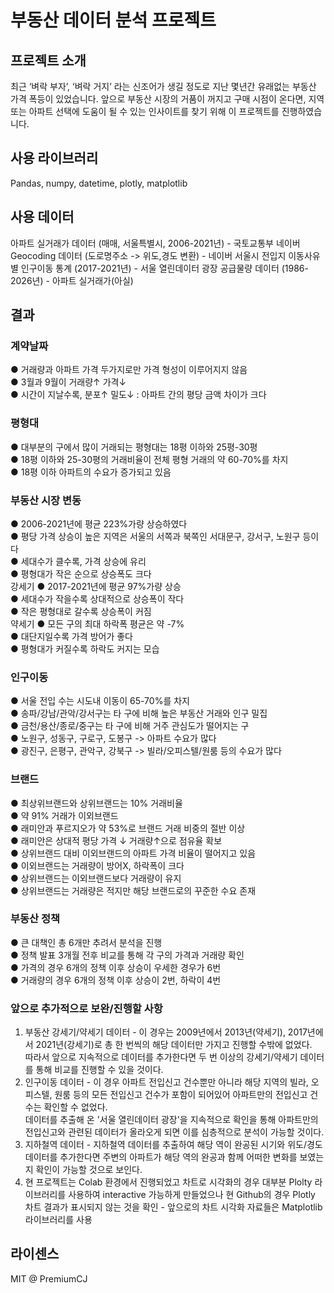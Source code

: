 # 부동산 데이터 분석 프로젝트
## 프로젝트 소개 
최근 ‘벼락 부자’, ‘벼락 거지’ 라는 신조어가 생길 정도로 지난 몇년간 유래없는 부동산 가격 폭등이 있었습니다.
앞으로 부동산 시장의 거품이 꺼지고 구매 시점이 온다면, 지역 또는 아파트 선택에 도움이 될 수 있는 인사이트를 찾기 위해 이 프로젝트를 진행하였습니다.

## 사용 라이브러리
Pandas, numpy, datetime, plotly, matplotlib

## 사용 데이터
아파트 실거래가 데이터 (매매, 서울특별시, 2006-2021년) - 국토교통부
네이버 Geocoding 데이터 (도로명주소 -> 위도,경도 변환) - 네이버
서울시 전입지 이동사유별 인구이동 통계 (2017-2021년) - 서울 열린데이터 광장
공급물량 데이터 (1986-2026년) - 아파트 실거래가(아실)

## 결과
### 계약날짜
● 거래량과 아파트 가격 두가지로만 가격 형성이 이루어지지 않음   
● 3월과 9월이 거래량↑ 가격↓   
● 시간이 지날수록, 분포↑ 밀도↓ : 아파트 간의 평당 금액 차이가 크다   
### 평형대
● 대부분의 구에서 많이 거래되는 평형대는 18평 이하와 25평-30평   
● 18평 이하와 25-30평의 거래비율이 전체 평형 거래의 약 60-70%를 차지   
● 18평 이하 아파트의 수요가 증가되고 있음   
### 부동산 시장 변동
● 2006-2021년에 평균 223%가량 상승하였다   
● 평당 가격 상승이 높은 지역은 서울의 서쪽과 북쪽인 서대문구, 강서구, 노원구 등이다   
● 세대수가 클수록, 가격 상승에 유리   
● 평형대가 작은 순으로 상승폭도 크다   
강세기
● 2017-2021년에 평균 97%가량 상승   
● 세대수가 작을수록 상대적으로 상승폭이 작다   
● 작은 평형대로 갈수록 상승폭이 커짐   
약세기
● 모든 구의 최대 하락폭 평균은 약 -7%   
● 대단지일수록 가격 방어가 좋다   
● 평형대가 커질수록 하락도 커지는 모습   
### 인구이동
● 서울 전입 수는 시도내 이동이 65-70%를 차지   
● 송파/강남/관악/강서구는 타 구에 비해 높은 부동산 거래와 인구 밀집   
● 금천/용산/종로/중구는 타 구에 비해 거주 관심도가 떨어지는 구   
● 노원구, 성동구, 구로구, 도봉구 -> 아파트 수요가 많다   
● 광진구, 은평구, 관악구, 강북구 -> 빌라/오피스텔/원룸 등의 수요가 많다   
### 브랜드
● 최상위브랜드와 상위브랜드는 10% 거래비율   
● 약 91% 거래가 이외브랜드   
● 래미안과 푸르지오가 약 53%로 브랜드 거래 비중의 절반 이상   
● 래미안은 상대적 평당 가격 ↓ 거래량↑으로 점유율 확보   
● 상위브랜드 대비 이외브랜드의 아파트 가격 비율이 떨어지고 있음   
● 이외브랜드는 거래량이 방어X, 하락폭이 크다   
● 상위브랜드는 이외브랜드보다 거래량이 유지   
● 상위브랜드는 거래량은 적지만 해당 브랜드로의 꾸준한 수요 존재   
### 부동산 정책
● 큰 대책인 총 6개만 추려서 분석을 진행   
● 정책 발표 3개월 전후 비교를 통해 각 구의 가격과 거래량 확인   
● 가격의 경우 6개의 정책 이후 상승이 우세한 경우가 6번   
● 거래량의 경우 6개의 정책 이후 상승이 2번, 하락이 4번   

### 앞으로 추가적으로 보완/진행할 사항
1. 부동산 강세기/약세기 데이터 - 이 경우는 2009년에서 2013년(약세기), 2017년에서 2021년(강세기)로 총 한 번씩의 해당 데이터만 가지고 진행할 수밖에 없었다.    
따라서 앞으로 지속적으로 데이터를 추가한다면 두 번 이상의 강세기/약세기 데이터를 통해 비교를 진행할 수 있을 것이다.
2. 인구이동 데이터 - 이 경우 아파트 전입신고 건수뿐만 아니라 해당 지역의 빌라, 오피스텔, 원룸 등의 모든 전입신고 건수가 포함이 되어있어 아파트만의 전입신고 건수는 확인할 수 없었다.    
데이터를 추출해 온 '서울 열린데이터 광장'을 지속적으로 확인을 통해 아파트만의 전입신고와 관련된 데이터가 올라오게 되면 이를 심층적으로 분석이 가능할 것이다.
3. 지하철역 데이터 - 지하철역 데이터를 추출하여 해당 역이 완공된 시기와 위도/경도 데이터를 추가한다면 주변의 아파트가 해당 역의 완공과 함께 어떠한 변화를 보였는지 확인이 가능할 것으로 보인다.   
4. 현 프로젝트는 Colab 환경에서 진행되었고 차트로 시각화의 경우 대부분 Plolty 라이브러리를 사용하여 interactive 가능하게 만들었으나 현 Github의 경우 Plotly 차트 결과가 표시되지 않는 것을 확인 - 앞으로의 차트 시각화 자료들은 Matplotlib 라이브러리를 사용

## 라이센스   
MIT @ PremiumCJ
